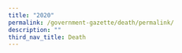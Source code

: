 ```yaml
---
title: "2020"
permalink: /government-gazette/death/permalink/
description: ""
third_nav_title: Death
---
```

